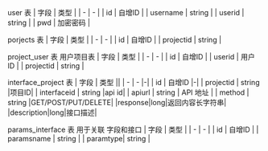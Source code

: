 user 表
|  字段   | 类型  |
|  - | -  |
| id  | 自增ID |
| username  | string |
| userid  | string |
| pwd  | 加密密码 |

porjects 表
|  字段   | 类型  |
|  - | -  |
| id  | 自增ID |
| projectid  | string |

project_user 表
用户项目表
|  字段   | 类型  |
|  - | -  |
| id  | 自增ID |
| userid  | 用户ID |
| projectid  | string |

interface_project 表
|  字段   | 类型  ||
|  - | -  |-|
| id  | 自增ID |-|
| projectid  | string |项目ID|
| interfaceid  | string |api id|
| apiurl | string | API 地址 |
| method | string |GET/POST/PUT/DELETE|
|response|long|返回内容长字符串|
|description|long|接口描述|

params_interface 表
用于关联 字段和接口
|  字段   | 类型  |
|  - | -  |
| id  | 自增ID |
| paramsname  |  string |
| paramtype| string |


